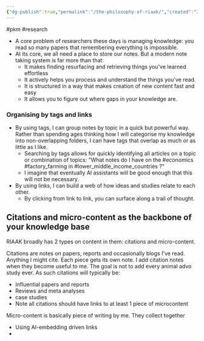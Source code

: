 ```yaml
---
{"dg-publish":true,"permalink":"/the-philosophy-of-riaak/","created":"2024-05-07T10:20:02.000+01:00","updated":"2025-09-29T00:30:39.145+01:00"}
---
```


#pkm #research 

- A core problem of researchers these days is managing knowledge: you read so many papers that remembering everything is impossible.
- At its core, we all need a place to store our notes. But a modern note taking system is far more than that:
	- It makes finding resurfacing and retrieving things you've learned effortless
	- It actively helps you process and understand the things you've read.
	- It is structured in a way that makes creation of new content fast and easy
	- It allows you to figure out where gaps in your knowledge are.
### Organising by tags and links
- By using tags, I can group notes by topic in a quick but powerful way. Rather than spending ages thinking how I will categorise my knowledge into non-overlapping folders, I can have tags that overlap as much or as little as I like.
	- Searching by tags allows for quickly identifying all articles on a topic or combination of topics: "What notes do I have on the #economics #factory_farming in #lower_middle_income_countries ?"
	- I imagine that eventually AI assistants will be good enough that this will not be necessary.
- By using links, I can build a web of how ideas and studies relate to each other. 
	- By clicking from link to link, you can surface along a trail of thought.
## Citations and micro-content as the backbone of your knowledge base
RIAAK broadly has 2 types on content in them: citations and micro-content.

Citations are notes on papers, reports and occasionally blogs I've read. Anything I might cite. Each piece gets its own note. I add citation notes when they become useful to me. The goal is not to add every animal advo study ever. As such citations will typically be:
- Influential papers and reports
- Reviews and meta analyses
- case studies
- Note all citations should have links to at least 1 piece of microcontent

Micro-content is basically piece of writing by me. They collect together 

- Using AI-embedding driven links
- 